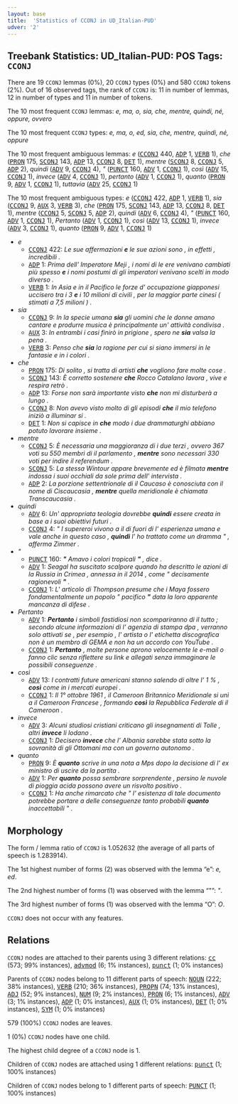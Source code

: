 ```yaml
---
layout: base
title:  'Statistics of CCONJ in UD_Italian-PUD'
udver: '2'
---
```


## Treebank Statistics: UD_Italian-PUD: POS Tags: `CCONJ`

There are 19 `CCONJ` lemmas (0%), 20 `CCONJ` types (0%) and 580 `CCONJ` tokens (2%).
Out of 16 observed tags, the rank of `CCONJ` is: 11 in number of lemmas, 12 in number of types and 11 in number of tokens.

The 10 most frequent `CCONJ` lemmas: <em>e, ma, o, sia, che, mentre, quindi, né, oppure, ovvero</em>

The 10 most frequent `CCONJ` types:  <em>e, ma, o, ed, sia, che, mentre, quindi, né, oppure</em>

The 10 most frequent ambiguous lemmas: <em>e</em> (<tt><a href="it_pud-pos-CCONJ.html">CCONJ</a></tt> 440, <tt><a href="it_pud-pos-ADP.html">ADP</a></tt> 1, <tt><a href="it_pud-pos-VERB.html">VERB</a></tt> 1), <em>che</em> (<tt><a href="it_pud-pos-PRON.html">PRON</a></tt> 175, <tt><a href="it_pud-pos-SCONJ.html">SCONJ</a></tt> 143, <tt><a href="it_pud-pos-ADP.html">ADP</a></tt> 13, <tt><a href="it_pud-pos-CCONJ.html">CCONJ</a></tt> 8, <tt><a href="it_pud-pos-DET.html">DET</a></tt> 1), <em>mentre</em> (<tt><a href="it_pud-pos-SCONJ.html">SCONJ</a></tt> 8, <tt><a href="it_pud-pos-CCONJ.html">CCONJ</a></tt> 5, <tt><a href="it_pud-pos-ADP.html">ADP</a></tt> 2), <em>quindi</em> (<tt><a href="it_pud-pos-ADV.html">ADV</a></tt> 9, <tt><a href="it_pud-pos-CCONJ.html">CCONJ</a></tt> 4), <em>"</em> (<tt><a href="it_pud-pos-PUNCT.html">PUNCT</a></tt> 160, <tt><a href="it_pud-pos-ADV.html">ADV</a></tt> 1, <tt><a href="it_pud-pos-CCONJ.html">CCONJ</a></tt> 1), <em>così</em> (<tt><a href="it_pud-pos-ADV.html">ADV</a></tt> 15, <tt><a href="it_pud-pos-CCONJ.html">CCONJ</a></tt> 1), <em>invece</em> (<tt><a href="it_pud-pos-ADV.html">ADV</a></tt> 4, <tt><a href="it_pud-pos-CCONJ.html">CCONJ</a></tt> 1), <em>pertanto</em> (<tt><a href="it_pud-pos-ADV.html">ADV</a></tt> 1, <tt><a href="it_pud-pos-CCONJ.html">CCONJ</a></tt> 1), <em>quanto</em> (<tt><a href="it_pud-pos-PRON.html">PRON</a></tt> 9, <tt><a href="it_pud-pos-ADV.html">ADV</a></tt> 1, <tt><a href="it_pud-pos-CCONJ.html">CCONJ</a></tt> 1), <em>tuttavia</em> (<tt><a href="it_pud-pos-ADV.html">ADV</a></tt> 25, <tt><a href="it_pud-pos-CCONJ.html">CCONJ</a></tt> 1)

The 10 most frequent ambiguous types:  <em>e</em> (<tt><a href="it_pud-pos-CCONJ.html">CCONJ</a></tt> 422, <tt><a href="it_pud-pos-ADP.html">ADP</a></tt> 1, <tt><a href="it_pud-pos-VERB.html">VERB</a></tt> 1), <em>sia</em> (<tt><a href="it_pud-pos-CCONJ.html">CCONJ</a></tt> 9, <tt><a href="it_pud-pos-AUX.html">AUX</a></tt> 3, <tt><a href="it_pud-pos-VERB.html">VERB</a></tt> 3), <em>che</em> (<tt><a href="it_pud-pos-PRON.html">PRON</a></tt> 175, <tt><a href="it_pud-pos-SCONJ.html">SCONJ</a></tt> 143, <tt><a href="it_pud-pos-ADP.html">ADP</a></tt> 13, <tt><a href="it_pud-pos-CCONJ.html">CCONJ</a></tt> 8, <tt><a href="it_pud-pos-DET.html">DET</a></tt> 1), <em>mentre</em> (<tt><a href="it_pud-pos-CCONJ.html">CCONJ</a></tt> 5, <tt><a href="it_pud-pos-SCONJ.html">SCONJ</a></tt> 5, <tt><a href="it_pud-pos-ADP.html">ADP</a></tt> 2), <em>quindi</em> (<tt><a href="it_pud-pos-ADV.html">ADV</a></tt> 6, <tt><a href="it_pud-pos-CCONJ.html">CCONJ</a></tt> 4), <em>"</em> (<tt><a href="it_pud-pos-PUNCT.html">PUNCT</a></tt> 160, <tt><a href="it_pud-pos-ADV.html">ADV</a></tt> 1, <tt><a href="it_pud-pos-CCONJ.html">CCONJ</a></tt> 1), <em>Pertanto</em> (<tt><a href="it_pud-pos-ADV.html">ADV</a></tt> 1, <tt><a href="it_pud-pos-CCONJ.html">CCONJ</a></tt> 1), <em>così</em> (<tt><a href="it_pud-pos-ADV.html">ADV</a></tt> 13, <tt><a href="it_pud-pos-CCONJ.html">CCONJ</a></tt> 1), <em>invece</em> (<tt><a href="it_pud-pos-ADV.html">ADV</a></tt> 3, <tt><a href="it_pud-pos-CCONJ.html">CCONJ</a></tt> 1), <em>quanto</em> (<tt><a href="it_pud-pos-PRON.html">PRON</a></tt> 9, <tt><a href="it_pud-pos-ADV.html">ADV</a></tt> 1, <tt><a href="it_pud-pos-CCONJ.html">CCONJ</a></tt> 1)


* <em>e</em>
  * <tt><a href="it_pud-pos-CCONJ.html">CCONJ</a></tt> 422: <em>Le sue affermazioni <b>e</b> le sue azioni sono , in effetti , incredibili .</em>
  * <tt><a href="it_pud-pos-ADP.html">ADP</a></tt> 1: <em>Prima dell' Imperatore Meji , i nomi di le ere venivano cambiati più spesso <b>e</b> i nomi postumi di gli imperatori venivano scelti in modo diverso .</em>
  * <tt><a href="it_pud-pos-VERB.html">VERB</a></tt> 1: <em>In Asia e in il Pacifico le forze d' occupazione giapponesi uccisero tra i 3 <b>e</b> i 10 milioni di civili , per la maggior parte cinesi ( stimati a 7,5 milioni ) .</em>
* <em>sia</em>
  * <tt><a href="it_pud-pos-CCONJ.html">CCONJ</a></tt> 9: <em>In la specie umana <b>sia</b> gli uomini che le donne amano cantare e produrre musica è principalmente un' attività condivisa .</em>
  * <tt><a href="it_pud-pos-AUX.html">AUX</a></tt> 3: <em>In entrambi i casi finirò in prigione , spero ne <b>sia</b> valsa la pena .</em>
  * <tt><a href="it_pud-pos-VERB.html">VERB</a></tt> 3: <em>Penso che <b>sia</b> la ragione per cui si siano immersi in le fantasie e in i colori .</em>
* <em>che</em>
  * <tt><a href="it_pud-pos-PRON.html">PRON</a></tt> 175: <em>Di solito , si tratta di artisti <b>che</b> vogliono fare molte cose .</em>
  * <tt><a href="it_pud-pos-SCONJ.html">SCONJ</a></tt> 143: <em>È corretto sostenere <b>che</b> Rocco Catalano lavora , vive e respira retrò .</em>
  * <tt><a href="it_pud-pos-ADP.html">ADP</a></tt> 13: <em>Forse non sarà importante visto <b>che</b> non mi disturberà a lungo .</em>
  * <tt><a href="it_pud-pos-CCONJ.html">CCONJ</a></tt> 8: <em>Non avevo visto molto di gli episodi <b>che</b> il mio telefono iniziò a illuminar si .</em>
  * <tt><a href="it_pud-pos-DET.html">DET</a></tt> 1: <em>Non si capisce in <b>che</b> modo i due drammaturghi abbiano potuto lavorare insieme .</em>
* <em>mentre</em>
  * <tt><a href="it_pud-pos-CCONJ.html">CCONJ</a></tt> 5: <em>È necessaria una maggioranza di i due terzi , ovvero 367 voti su 550 membri di il parlamento , <b>mentre</b> sono necessari 330 voti per indire il referendum .</em>
  * <tt><a href="it_pud-pos-SCONJ.html">SCONJ</a></tt> 5: <em>La stessa Wintour appare brevemente ed è filmata <b>mentre</b> indossa i suoi occhiali da sole prima dell' intervista .</em>
  * <tt><a href="it_pud-pos-ADP.html">ADP</a></tt> 2: <em>La porzione settentrionale di il Caucaso è conosciuta con il nome di Ciscaucasia , <b>mentre</b> quella meridionale è chiamata Transcaucasia .</em>
* <em>quindi</em>
  * <tt><a href="it_pud-pos-ADV.html">ADV</a></tt> 6: <em>Un' appropriata teologia dovrebbe <b>quindi</b> essere creata in base a i suoi obiettivi futuri .</em>
  * <tt><a href="it_pud-pos-CCONJ.html">CCONJ</a></tt> 4: <em>" I supereroi vivono a il di fuori di l' esperienza umana e vale anche in questo caso , <b>quindi</b> l' ho trattato come un dramma " , afferma Zimmer .</em>
* <em>"</em>
  * <tt><a href="it_pud-pos-PUNCT.html">PUNCT</a></tt> 160: <em><b>"</b> Amavo i colori tropicali <b>"</b> , dice .</em>
  * <tt><a href="it_pud-pos-ADV.html">ADV</a></tt> 1: <em>Seagal ha suscitato scalpore quando ha descritto le azioni di la Russia in Crimea , annessa in il 2014 , come " decisamente ragionevoli <b>"</b> .</em>
  * <tt><a href="it_pud-pos-CCONJ.html">CCONJ</a></tt> 1: <em>L' articolo di Thompson presume che i Maya fossero fondamentalmente un popolo " pacifico <b>"</b> data la loro apparente mancanza di difese .</em>
* <em>Pertanto</em>
  * <tt><a href="it_pud-pos-ADV.html">ADV</a></tt> 1: <em><b>Pertanto</b> i simboli fastidiosi non scompariranno di il tutto ; secondo alcune informazioni di l' agenzia di stampa dpa , verranno solo attivati se , per esempio , l' artista o l' etichetta discografica non è un membro di GEMA e non ha un accordo con YouTube .</em>
  * <tt><a href="it_pud-pos-CCONJ.html">CCONJ</a></tt> 1: <em><b>Pertanto</b> , molte persone aprono velocemente le e-mail o fanno clic senza riflettere su link e allegati senza immaginare le possibili conseguenze .</em>
* <em>così</em>
  * <tt><a href="it_pud-pos-ADV.html">ADV</a></tt> 13: <em>I contratti future americani stanno salendo di oltre l' 1 % , <b>così</b> come in i mercati europei .</em>
  * <tt><a href="it_pud-pos-CCONJ.html">CCONJ</a></tt> 1: <em>Il 1° ottobre 1961 , il Cameroon Britannico Meridionale si unì a il Cameroon Francese , formando <b>così</b> la Repubblica Federale di il Cameroon .</em>
* <em>invece</em>
  * <tt><a href="it_pud-pos-ADV.html">ADV</a></tt> 3: <em>Alcuni studiosi cristiani criticano gli insegnamenti di Tolle , altri <b>invece</b> li lodano .</em>
  * <tt><a href="it_pud-pos-CCONJ.html">CCONJ</a></tt> 1: <em>Decisero <b>invece</b> che l' Albania sarebbe stata sotto la sovranità di gli Ottomani ma con un governo autonomo .</em>
* <em>quanto</em>
  * <tt><a href="it_pud-pos-PRON.html">PRON</a></tt> 9: <em>È <b>quanto</b> scrive in una nota a Mps dopo la decisione di l' ex ministro di uscire da la partita .</em>
  * <tt><a href="it_pud-pos-ADV.html">ADV</a></tt> 1: <em>Per <b>quanto</b> possa sembrare sorprendente , persino le nuvole di pioggia acida possono avere un risvolto positivo .</em>
  * <tt><a href="it_pud-pos-CCONJ.html">CCONJ</a></tt> 1: <em>Ha anche rimarcato che " l' esistenza di tale documento potrebbe portare a delle conseguenze tanto probabili <b>quanto</b> inaccettabili " .</em>

## Morphology

The form / lemma ratio of `CCONJ` is 1.052632 (the average of all parts of speech is 1.283914).

The 1st highest number of forms (2) was observed with the lemma “e”: <em>e, ed</em>.

The 2nd highest number of forms (1) was observed with the lemma “"”: <em>"</em>.

The 3rd highest number of forms (1) was observed with the lemma “O”: <em>O</em>.

`CCONJ` does not occur with any features.


## Relations

`CCONJ` nodes are attached to their parents using 3 different relations: <tt><a href="it_pud-dep-cc.html">cc</a></tt> (573; 99% instances), <tt><a href="it_pud-dep-advmod.html">advmod</a></tt> (6; 1% instances), <tt><a href="it_pud-dep-punct.html">punct</a></tt> (1; 0% instances)

Parents of `CCONJ` nodes belong to 11 different parts of speech: <tt><a href="it_pud-pos-NOUN.html">NOUN</a></tt> (222; 38% instances), <tt><a href="it_pud-pos-VERB.html">VERB</a></tt> (210; 36% instances), <tt><a href="it_pud-pos-PROPN.html">PROPN</a></tt> (74; 13% instances), <tt><a href="it_pud-pos-ADJ.html">ADJ</a></tt> (52; 9% instances), <tt><a href="it_pud-pos-NUM.html">NUM</a></tt> (9; 2% instances), <tt><a href="it_pud-pos-PRON.html">PRON</a></tt> (6; 1% instances), <tt><a href="it_pud-pos-ADV.html">ADV</a></tt> (3; 1% instances), <tt><a href="it_pud-pos-ADP.html">ADP</a></tt> (1; 0% instances), <tt><a href="it_pud-pos-AUX.html">AUX</a></tt> (1; 0% instances), <tt><a href="it_pud-pos-DET.html">DET</a></tt> (1; 0% instances), <tt><a href="it_pud-pos-SYM.html">SYM</a></tt> (1; 0% instances)

579 (100%) `CCONJ` nodes are leaves.

1 (0%) `CCONJ` nodes have one child.

The highest child degree of a `CCONJ` node is 1.

Children of `CCONJ` nodes are attached using 1 different relations: <tt><a href="it_pud-dep-punct.html">punct</a></tt> (1; 100% instances)

Children of `CCONJ` nodes belong to 1 different parts of speech: <tt><a href="it_pud-pos-PUNCT.html">PUNCT</a></tt> (1; 100% instances)

